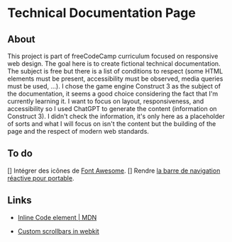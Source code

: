 # Technical Documentation Page

## About

This project is part of freeCodeCamp curriculum focused on responsive web design. The goal here is to create fictional technical documentation. The subject is free but there is a list of conditions to respect (some HTML elements must be present, accessibility must be observed, media queries must be used, ...). I chose the game engine Construct 3 as the subject of the documentation, it seems a good choice considering the fact that I'm currently learning it.
I want to focus on layout, responsiveness, and accessibility so I used ChatGPT to generate the content (information on Construct 3). I didn't check the information, it's only here as a placeholder of sorts and what I will focus on isn't the content but the building of the page and the respect of modern web standards.

## To do

[] Intégrer des icônes de [Font Awesome](https://fontawesome.com/).
[] Rendre [la barre de navigation réactive pour portable](https://www.makeuseof.com/responsive-navigation-bar-using-html-and-css/).

## Links 

- [Inline Code element | MDN](https://developer.mozilla.org/en-US/docs/Web/HTML/Element/code)

- [Custom scrollbars in webkit](https://css-tricks.com/custom-scrollbars-in-webkit/)